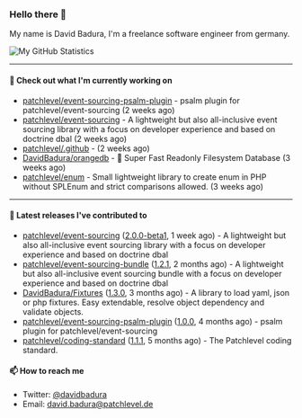 ### Hello there 👋

My name is David Badura, I'm a freelance software engineer from germany.

![My GitHub Statistics](https://github-readme-stats.vercel.app/api?username=DavidBadura&show_icons=true&count_private=true&hide_title=true)

---

#### 👷 Check out what I'm currently working on

- [patchlevel/event-sourcing-psalm-plugin](https://github.com/patchlevel/event-sourcing-psalm-plugin) - psalm plugin for patchlevel/event-sourcing (2 weeks ago)
- [patchlevel/event-sourcing](https://github.com/patchlevel/event-sourcing) - A lightweight but also all-inclusive event sourcing library with a focus on developer experience and based on doctrine dbal (2 weeks ago)
- [patchlevel/.github](https://github.com/patchlevel/.github) -  (2 weeks ago)
- [DavidBadura/orangedb](https://github.com/DavidBadura/orangedb) - :orange_book: Super Fast Readonly Filesystem Database (3 weeks ago)
- [patchlevel/enum](https://github.com/patchlevel/enum) - Small lightweight library to create enum in PHP without SPLEnum and strict comparisons allowed. (3 weeks ago)

---

#### 🔭 Latest releases I've contributed to

- [patchlevel/event-sourcing](https://github.com/patchlevel/event-sourcing) ([2.0.0-beta1](https://github.com/patchlevel/event-sourcing/releases/tag/2.0.0-beta1), 1 week ago) - A lightweight but also all-inclusive event sourcing library with a focus on developer experience and based on doctrine dbal
- [patchlevel/event-sourcing-bundle](https://github.com/patchlevel/event-sourcing-bundle) ([1.2.1](https://github.com/patchlevel/event-sourcing-bundle/releases/tag/1.2.1), 2 months ago) - A lightweight but also all-inclusive event sourcing bundle with a focus on developer experience and based on doctrine dbal
- [DavidBadura/Fixtures](https://github.com/DavidBadura/Fixtures) ([1.3.0](https://github.com/DavidBadura/Fixtures/releases/tag/1.3.0), 3 months ago) - A library to load yaml, json or php fixtures. Easy extendable, resolve object dependency and validate objects.
- [patchlevel/event-sourcing-psalm-plugin](https://github.com/patchlevel/event-sourcing-psalm-plugin) ([1.0.0](https://github.com/patchlevel/event-sourcing-psalm-plugin/releases/tag/1.0.0), 4 months ago) - psalm plugin for patchlevel/event-sourcing
- [patchlevel/coding-standard](https://github.com/patchlevel/coding-standard) ([1.1.1](https://github.com/patchlevel/coding-standard/releases/tag/1.1.1), 5 months ago) - The Patchlevel coding standard.

#### 📫 How to reach me

- Twitter: [@davidbadura](https://twitter.com/davidbadura)
- Email: [david.badura@patchlevel.de](mailto:david.badura@patchlevel.de)